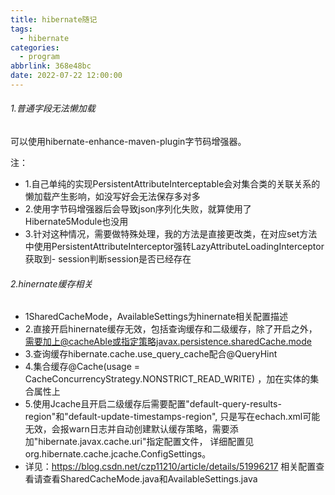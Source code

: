 ```yaml
---
title: hibernate随记
tags:
  - hibernate
categories:
  - program
abbrlink: 368e48bc
date: 2022-07-22 12:00:00
---
```


###### 1.普通字段无法懒加载
可以使用hibernate-enhance-maven-plugin字节码增强器。
<!-- more -->
注：
- 1.自己单纯的实现PersistentAttributeInterceptable会对集合类的关联关系的懒加载产生影响，如没写好会无法保存多对多
- 2.使用字节码增强器后会导致json序列化失败，就算使用了Hibernate5Module也没用
- 3.针对这种情况，需要做特殊处理，我的方法是直接更改类，在对应set方法中使用PersistentAttributeInterceptor强转LazyAttributeLoadingInterceptor获取到- session判断session是否已经存在
###### 2.hinernate缓存相关
- 1SharedCacheMode，AvailableSettings为hinernate相关配置描述
- 2.直接开启hinernate缓存无效，包括查询缓存和二级缓存，除了开启之外，需要加上@cacheAble或指定策略javax.persistence.sharedCache.mode
- 3.查询缓存hibernate.cache.use_query_cache配合@QueryHint
- 4.集合缓存@Cache(usage = CacheConcurrencyStrategy.NONSTRICT_READ_WRITE) ，加在实体的集合属性上
- 5.使用Jcache且开启二级缓存后需要配置"default-query-results-region"和"default-update-timestamps-region",
        只是写在echach.xml可能无效，会报warn日志并自动创建默认缓存策略，需要添加"hibernate.javax.cache.uri"指定配置文件，
        详细配置见org.hibernate.cache.jcache.ConfigSettings。
- 详见：https://blog.csdn.net/czp11210/article/details/51996217
      相关配置查看请查看SharedCacheMode.java和AvailableSettings.java

